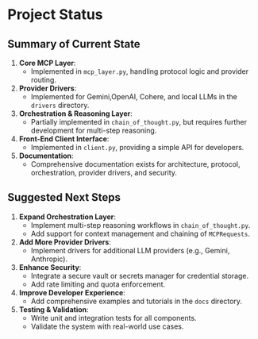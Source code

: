 # Project Status

## Summary of Current State

1. **Core MCP Layer**:
   - Implemented in `mcp_layer.py`, handling protocol logic and provider routing.
2. **Provider Drivers**:
   - Implemented for Gemini,OpenAI, Cohere, and local LLMs in the `drivers` directory.
3. **Orchestration & Reasoning Layer**:
   - Partially implemented in `chain_of_thought.py`, but requires further development for multi-step reasoning.
4. **Front-End Client Interface**:
   - Implemented in `client.py`, providing a simple API for developers.
5. **Documentation**:
   - Comprehensive documentation exists for architecture, protocol, orchestration, provider drivers, and security.

## Suggested Next Steps

1. **Expand Orchestration Layer**:
   - Implement multi-step reasoning workflows in `chain_of_thought.py`.
   - Add support for context management and chaining of `MCPRequests`.
2. **Add More Provider Drivers**:
   - Implement drivers for additional LLM providers (e.g., Gemini, Anthropic).
3. **Enhance Security**:
   - Integrate a secure vault or secrets manager for credential storage.
   - Add rate limiting and quota enforcement.
4. **Improve Developer Experience**:
   - Add comprehensive examples and tutorials in the `docs` directory.
5. **Testing & Validation**:
   - Write unit and integration tests for all components.
   - Validate the system with real-world use cases.
